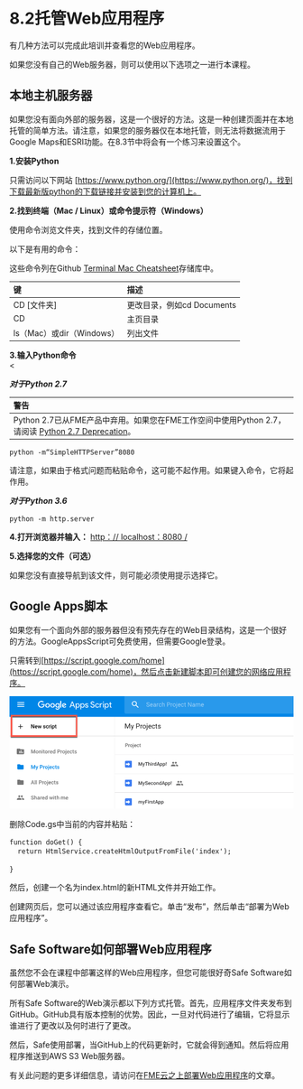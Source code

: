 # 8.2托管Web应用程序

有几种方法可以完成此培训并查看您的Web应用程序。

如果您没有自己的Web服务器，则可以使用以下选项之一进行本课程。

## 本地主机服务器

如果您没有面向外部的服务器，这是一个很好的方法。这是一种创建页面并在本地托管的简单方法。请注意，如果您的服务器仅在本地托管，则无法将数据流用于Google Maps和ESRI功能。在8.3节中将会有一个练习来设置这个。

**1.安装Python**

只需访问以下网站 [https://www.python.org/](https://www.python.org/)，找到下载最新版python的下载链接并安装到您的计算机上。

**2.找到终端（Mac / Linux）或命令提示符（Windows）**

使用命令浏览文件夹，找到文件的存储位置。

以下是有用的命令：

这些命令列在Github [Terminal Mac Cheatsheet](https://github.com/0nn0/terminal-mac-cheatsheet)存储库中。

| 键 | 描述 |
| :--- | :--- |
| CD \[文件夹\] | 更改目录，例如cd Documents |
| CD |  主页目录 |
| ls（Mac）或dir（Windows） | 列出文件 |

 **3.输入Python命令**  
&lt;

_**对于Python 2.7**_

|  警告 |
| :--- |
|  Python 2.7已从FME产品中弃用。如果您在FME工作空间中使用Python 2.7，请阅读 [Python 2.7 Deprecation](https://knowledge.safe.com/articles/71635/python-27-deprecation.html)。 |

```text
python -m“SimpleHTTPServer”8080
```

请注意，如果由于格式问题而粘贴命令，这可能不起作用。如果键入命令，它将起作用。  
  
 _**对于Python 3.6**_

```text
python -m http.server
```

**4.打开浏览器并输入：** [http：// localhost：8080 /](http://localhost:8080/)

**5.选择您的文件（可选）**

如果您没有直接导航到该文件，则可能必须使用提示选择它。

## Google Apps脚本

如果您有一个面向外部的服务器但没有预先存在的Web目录结构，这是一个很好的方法。GoogleAppsScript可免费使用，但需要Google登录。

只需转到[https://script.google.com/home](https://script.google.com/home)，然后点击新建脚本即可创建您的网络应用程序。

[![](../.gitbook/assets/8.2.1.googleappsscript.png)](https://github.com/xuhengxx/FMETraining-1/tree/b47e2c2ddcf98cce07f6af233242f0087d2d374d/FMESERVER_RESTAPI8Session2/Images/8.2.1.GoogleAppsScript.png)

删除Code.gs中当前的内容并粘贴：

```text
function doGet() {
  return HtmlService.createHtmlOutputFromFile('index');

}
```

然后，创建一个名为index.html的新HTML文件并开始工作。

创建网页后，您可以通过该应用程序查看它。单击“发布”，然后单击“部署为Web应用程序”。

## Safe Software如何部署Web应用程序

虽然您不会在课程中部署这样的Web应用程序，但您可能很好奇Safe Software如何部署Web演示。

所有Safe Software的Web演示都以下列方式托管。首先，应用程序文件夹发布到GitHub。GitHub具有版本控制的优势。因此，一旦对代码进行了编辑，它将显示谁进行了更改以及何时进行了更改。

然后，Safe使用部署，当GitHub上的代码更新时，它就会得到通知。然后将应用程序推送到AWS S3 Web服务器。

有关此问题的更多详细信息，请访问在[FME云之上部署Web应用程序](https://knowledge.safe.com/articles/677/deploying-a-web-application-on-top-of-fme-cloud-s3.html)的文章。

